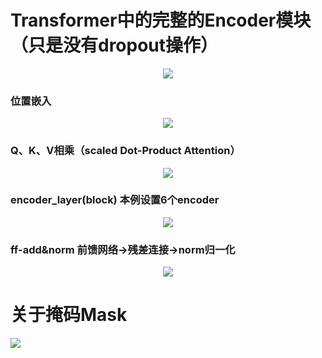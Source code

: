 # Transformer中的完整的Encoder模块（只是没有dropout操作）  
<div align=center>
<img src="[https://raw.githubusercontent.com/zxuu/Self-Attention/main/Pictures/Encoder.webp"/>
</div>   

### 位置嵌入  
<div align=center>
<img src="https://raw.githubusercontent.com/zxuu/Self-Attention/main/Pictures/position_mask.webp"/>
</div>  

### Q、K、V相乘（scaled Dot-Product Attention）
<div align=center>
<img src="https://raw.githubusercontent.com/zxuu/Self-Attention/main/Pictures/scaled_Dot-produnct-Attention.webp"/>
</div>  

### encoder_layer(block)  本例设置6个encoder
<div align=center>
<img src="https://raw.githubusercontent.com/zxuu/Self-Attention/main/Pictures/encoder_layer(block).webp"/>
</div>  

### ff-add&norm 前馈网络->残差连接->norm归一化
<div align=center>
<img src="https://raw.githubusercontent.com/zxuu/Self-Attention/main/Pictures/ff-add%26norm.webp"/>
</div>  


# 关于掩码Mask  
![](https://github.com/zxuu/Self-Attention/blob/main/Pictures/Encoder_Mask.png)
